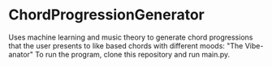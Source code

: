 # ChordProgressionGenerator
Uses machine learning and music theory to generate chord progressions that the user presents to like based chords with different moods: "The Vibe-anator"
To run the program, clone this repository and run main.py.
